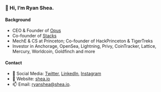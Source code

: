 ### 👋 Hi, I’m Ryan Shea.

#### Background

- CEO & Founder of [Opus](https://www.opuswallet.com/)
- Co-founder of [Stacks](https://www.stacks.co/)
- MechE & CS at Princeton; Co-founder of HackPrinceton & TigerTreks
- Investor in Anchorage, OpenSea, Lightning, Privy, CoinTracker, Lattice, Mercury, Worldcoin, Goldfinch and more

#### Contact

- 🐤 Social Media: [Twitter](https://twitter.com/ryaneshea), [LinkedIn](https://www.linkedin.com/in/ryaneshea/), [Instagram](https://www.instagram.com/ryaneshea/)
- 🔗 Website: [shea.io](https://www.shea.io/)
- 📫 Email: [ryanshea@shea.io](mailto:ryanshea@shea.io).
